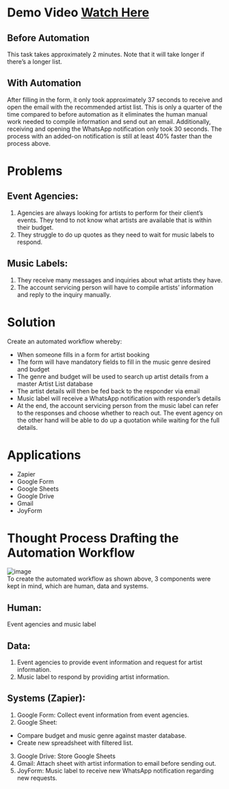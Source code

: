 # Demo Video [Watch Here](https://youtu.be/WNsV_IZjbcw)
## Before Automation
This task takes approximately 2 minutes. Note that it will take longer if there’s a longer list.

## With Automation
After filling in the form, it only took approximately 37 seconds to receive and open the email with the recommended artist list. This is only a quarter of the time compared to before automation as it eliminates the human manual work needed to compile information and send out an email. Additionally, receiving and opening the WhatsApp notification only took 30 seconds. The process with an added-on notification is still at least 40% faster than the process above. 

# Problems
## Event Agencies:
1. Agencies are always looking for artists to perform for their client’s events. They tend to not know what artists are available that is within their budget.
2. They struggle to do up quotes as they need to wait for music labels to respond.

## Music Labels:
1. They receive many messages and inquiries about what artists they have.
2. The account servicing person will have to compile artists’ information and reply to the inquiry manually.

# Solution
Create an automated workflow whereby:
- When someone fills in a form for artist booking 
- The form will have mandatory fields to fill in the music genre desired and budget
- The genre and budget will be used to search up artist details from a master Artist List database
- The artist details will then be fed back to the responder via email 
- Music label will receive a WhatsApp notification with responder’s details
- At the end, the account servicing person from the music label can refer to the responses and choose whether to reach out. The event agency on the other hand will be able to do up a quotation while waiting for the full details.

# Applications
- Zapier
- Google Form
- Google Sheets
- Google Drive
- Gmail
- JoyForm

# Thought Process Drafting the Automation Workflow
![image](https://github.com/Kfkyyian1/automate_recommending_artists/assets/146427900/15dd8517-560b-480e-bcfb-97f1a8f41c02) <br>
To create the automated workflow as shown above, 3 components were kept in mind, which are human, data and systems. 
## Human: 
Event agencies and music label

## Data: 
1.	Event agencies to provide event information and request for artist information.
2.	Music label to respond by providing artist information.

## Systems (Zapier):
1.	Google Form: Collect event information from event agencies.
2.	Google Sheet:
   - Compare budget and music genre against master database.
   - Create new spreadsheet with filtered list.
3. Google Drive: Store Google Sheets
4. Gmail: Attach sheet with artist information to email before sending out.
5. JoyForm: Music label to receive new WhatsApp notification regarding new requests. 





